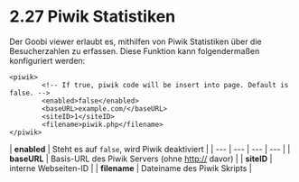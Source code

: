 # 2.27 Piwik Statistiken

Der Goobi viewer erlaubt es, mithilfen von Piwik Statistiken über die Besucherzahlen zu erfassen. Diese Funktion kann folgendermaßen konfiguriert werden:

```markup
<piwik>
        <!-- If true, piwik code will be insert into page. Default is false. -->
        <enabled>false</enabled>
        <baseURL>example.com/</baseURL>
        <siteID>1</siteID>
        <filename>piwik.php</filename>
</piwik>
```

| **enabled** | Steht es auf `false`, wird Piwik deaktiviert |
| --- | --- | --- | --- |
| **baseURL** | Basis-URL des Piwik Servers \(ohne [http://](http:) davor\) |
| **siteID** | interne Webseiten-ID |
| **filename** | Dateiname des Piwik Skripts  |



